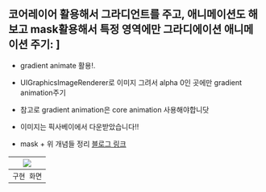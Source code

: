 ## 코어레이어 활용해서 그라디언트를 주고, 애니메이션도 해보고 mask활용해서 특정 영역에만 그라디에이션 애니메이션 주기: ]

- gradient animate 활용!.
- UIGraphicsImageRenderer로 이미지 그려서 alpha 0인 곳에만 gradient animation주기
- 참고로 gradient animation은 core animation 사용해야합니닷
- 이미지는 픽사베이에서 다운받았습니다!!

- mask + 위 개념들 정리 <a href="https://dev-with-precious-dreams.tistory.com/281">블로그 링크</a>

<img src="https://github.com/SHcommit/UIKitDeepDive/assets/96910404/6d7131e4-d36c-42f9-b26b-265334613bb2"> |
|:-:|
|`구현 화면`|
